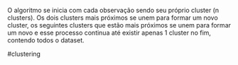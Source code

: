 O algoritmo se inicia com cada observação sendo seu próprio cluster (n clusters). Os dois clusters mais próximos se unem para formar um novo cluster, os seguintes clusters que estão mais próximos se unem para formar um novo e esse processo continua até existir apenas 1 cluster no fim, contendo todos o dataset.



#clustering 